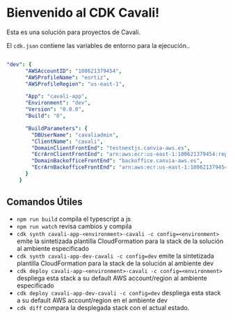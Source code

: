 # Bienvenido al CDK Cavali!

Esta es una solución para proyectos de Cavali.

El `cdk.json` contiene las variables de entorno para la ejecución..
```yaml

"dev": {
      "AWSAccountID": "100621379454",
      "AWSProfileName": "eortiz",
      "AWSProfileRegion": "us-east-1",

      "App": "cavali-app",
      "Environment": "dev",
      "Version": "0.0.0",
      "Build": "0",

      "BuildParameters": {
        "DBUserName": "cavaliadmin",
        "ClientName": "cavali",
        "DomainClientFrontEnd": "testnextjs.canvia-aws.es",
        "EcrArnClientFrontEnd": "arn:aws:ecr:us-east-1:100621379454:repository/cavali-dev-client-frontend-repository",
        "DomainBackofficeFrontEnd": "backoffice.canvia-aws.es",
        "EcrArnBackofficeFrontEnd": "arn:aws:ecr:us-east-1:100621379454:repository/cavali-dev-backoffice-repository"
      }
    }
```


## Comandos Útiles

 * `npm run build`   compila el typescript a js
 * `npm run watch`   revisa cambios y compila
 * `cdk synth cavali-app-<environment>-cavali -c config=<environment>`       emite la sintetizada plantilla CloudFormation para la stack de la solución al ambiente <environment> especificado
 * `cdk synth cavali-app-dev-cavali -c config=dev`       emite la sintetizada plantilla CloudFormation para la stack de la solución al ambiente dev
 * `cdk deploy cavali-app-<environment>-cavali -c config=<environment>`      despliega esta stack a su default AWS account/region al ambiente  <environment> especificado
 * `cdk deploy cavali-app-dev-cavali -c config=dev`      despliega esta stack a su  default AWS account/region en el ambiente dev
 * `cdk diff`        compara la desplegada stack con el actual estado.